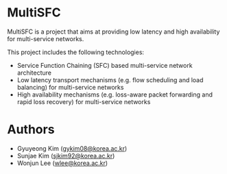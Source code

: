 # MultiSFC
MultiSFC is a project that aims at providing low latency and high availability for multi-service networks.

This project includes the following technologies:
- Service Function Chaining (SFC) based multi-service network architecture
- Low latency transport mechanisms (e.g. flow scheduling and load balancing) for multi-service networks
- High availability mechanisms (e.g. loss-aware packet forwarding and rapid loss recovery) for multi-service networks

# Authors
- Gyuyeong Kim (gykim08@korea.ac.kr)
- Sunjae Kim (sjkim92@korea.ac.kr)
- Wonjun Lee (wlee@korea.ac.kr)
